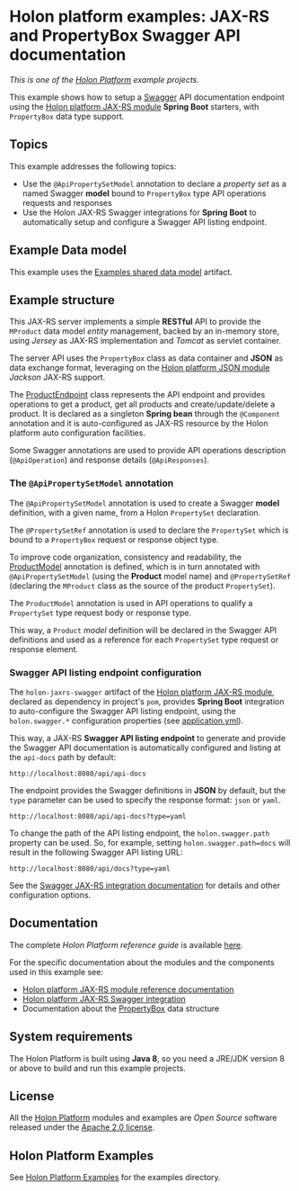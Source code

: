 # Holon platform examples: JAX-RS and PropertyBox Swagger API documentation

_This is one of the [Holon Platform](https://holon-platform.com) example projects._

This example shows how to setup a [Swagger](https://swagger.io) API documentation endpoint using the [Holon platform JAX-RS module](https://github.com/holon-platform/holon-jaxrs) __Spring Boot__ starters, with `PropertyBox` data type support.

## Topics

This example addresses the following topics:

* Use the `@ApiPropertySetModel` annotation to declare a _property set_ as a named Swagger __model__ bound to `PropertyBox` type API operations requests and responses
* Use the Holon JAX-RS Swagger integrations for __Spring Boot__ to automatically setup and configure a Swagger API listing endpoint.

## Example Data model

This example uses the [Examples shared data model](https://github.com/holon-platform/holon-examples/tree/master/model) artifact.

## Example structure

This JAX-RS server implements a simple __RESTful__ API to provide the `MProduct` data model _entity_ management, backed by an in-memory store, using _Jersey_ as JAX-RS implementation and _Tomcat_ as servlet container.

The server API uses the `PropertyBox` class as data container and __JSON__ as data exchange format, leveraging on the [Holon platform JSON module](https://github.com/holon-platform/holon-json) _Jackson_ JAX-RS support.

The [ProductEndpoint](src/main/java/com/holonplatform/example/jaxrs/swagger/ProductEndpoint.java) class represents the API endpoint and provides operations to get a product, get all products and create/update/delete a product. It is declared as a singleton __Spring bean__ through the `@Component` annotation and it is auto-configured as JAX-RS resource by the Holon platform auto configuration facilities.

Some Swagger annotations are used to provide API operations description (`@ApiOperation`) and response details (`@ApiResponses`).

### The `@ApiPropertySetModel` annotation

The `@ApiPropertySetModel` annotation is used to create a Swagger __model__ definition, with a given name, from a Holon `PropertySet` declaration. 

The `@PropertySetRef` annotation is used to declare the `PropertySet` which is bound to a `PropertyBox` request or response object type.

To improve code organization, consistency and readability, the [ProductModel](src/main/java/com/holonplatform/example/jaxrs/swagger/ProductModel.java) annotation is defined, which is in turn annotated with `@ApiPropertySetModel` (using the __Product__ model name) and `@PropertySetRef` (declaring the `MProduct` class as the source of the product `PropertySet`).

The `ProductModel` annotation is used in API operations to qualify a `PropertySet` type request body or response type.

This way, a `Product` _model_ definition will be declared in the Swagger API definitions and used as a reference for each `PropertySet` type request or response element.

### Swagger API listing endpoint configuration

The `holon-jaxrs-swagger` artifact of the [Holon platform JAX-RS module](https://github.com/holon-platform/holon-jaxrs), declared as dependency in project's `pom`, provides __Spring Boot__ integration to auto-configure the Swagger API listing endpoint, using the `holon.swagger.*` configuration properties (see [application.yml](src/main/resources/application.yml)).

This way, a JAX-RS __Swagger API listing endpoint__ to generate and provide the Swagger API documentation is automatically configured and listing at the `api-docs` path by default:

```text
http://localhost:8080/api/api-docs
```

The endpoint provides the Swagger definitions in __JSON__ by default, but the `type` parameter can be used to specify the response format: `json` or `yaml`.

```text
http://localhost:8080/api/api-docs?type=yaml
```

To change the path of the API listing endpoint, the `holon.swagger.path` property can be used.
So, for example, setting `holon.swagger.path=docs` will result in the following Swagger API listing URL:

```text
http://localhost:8080/api/docs?type=yaml
```

See the [Swagger JAX-RS integration documentation](https://holon-platform.com/docs/current/reference/holon-jaxrs.html#Swagger) for details and other configuration options.

## Documentation

The complete _Holon Platform reference guide_ is available [here](https://holon-platform.com/docs/current/reference).

For the specific documentation about the modules and the components used in this example see:

* [Holon platform JAX-RS module reference documentation](https://holon-platform.com/docs/current/reference/holon-jaxrs.html)
* [Holon platform JAX-RS Swagger integration](https://holon-platform.com/docs/current/reference/holon-jaxrs.html#Swagger)
* Documentation about the [PropertyBox](https://holon-platform.com/docs/current/reference/holon-core.html#PropertyBox)  data structure

## System requirements

The Holon Platform is built using __Java 8__, so you need a JRE/JDK version 8 or above to build and run this example projects.

## License

All the [Holon Platform](https://holon-platform.com) modules and examples are _Open Source_ software released under the [Apache 2.0 license](LICENSE.md).

## Holon Platform Examples

See [Holon Platform Examples](https://github.com/holon-platform/holon-examples) for the examples directory.
